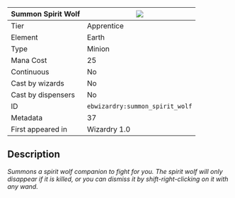 | Summon Spirit Wolf |![](https://github.com/Electroblob77/Wizardry/blob/1.12.2/src/main/resources/assets/ebwizardry/textures/spells/summon_spirit_wolf.png)|
|---|---|
| Tier | Apprentice |
| Element | Earth |
| Type | Minion |
| Mana Cost | 25 |
| Continuous | No |
| Cast by wizards | No |
| Cast by dispensers | No |
| ID | `ebwizardry:summon_spirit_wolf` |
| Metadata | 37 |
| First appeared in | Wizardry 1.0 |
## Description
_Summons a spirit wolf companion to fight for you. The spirit wolf will only disappear if it is killed, or you can dismiss it by shift-right-clicking on it with any wand._